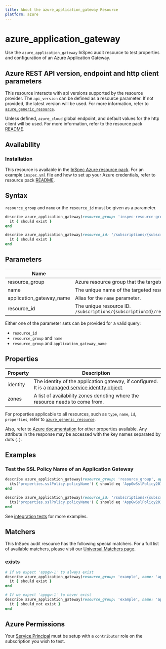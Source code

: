 ```yaml
---
title: About the azure_application_gateway Resource
platform: azure
---
```


# azure_application_gateway

Use the `azure_application_gateway` InSpec audit resource to test properties and configuration of an Azure Application Gateway.

## Azure REST API version, endpoint and http client parameters

This resource interacts with api versions supported by the resource provider.
The `api_version` can be defined as a resource parameter.
If not provided, the latest version will be used.
For more information, refer to [`azure_generic_resource`](azure_generic_resource.md).

Unless defined, `azure_cloud` global endpoint, and default values for the http client will be used.
For more information, refer to the resource pack [README](../../README.md). 

## Availability

### Installation

This resource is available in the [InSpec Azure resource pack](https://github.com/inspec/inspec-azure). 
For an example `inspec.yml` file and how to set up your Azure credentials, refer to resource pack [README](../../README.md#Service-Principal).

## Syntax

`resource_group` and `name` or the `resource_id` must be given as a parameter.
```ruby
describe azure_application_gateway(resource_group: 'inspec-resource-group-9', name: 'example_lb') do
  it { should exist }
end
```
```ruby
describe azure_application_gateway(resource_id: '/subscriptions/{subscriptionId}/resourceGroups/{resourceGroup}/providers/Microsoft.Network/applicationGateways/{gatewayName}') do
  it { should exist }
end
```
## Parameters

| Name                           | Description                                                                       |
|--------------------------------|-----------------------------------------------------------------------------------|
| resource_group                 | Azure resource group that the targeted resource resides in. `MyResourceGroup`     |
| name                           | The unique name of the targeted resource. `gatewayName`                           |
| application_gateway_name       | Alias for the `name` parameter.                                                   |
| resource_id                    | The unique resource ID. `/subscriptions/{subscriptionId}/resourceGroups/{resourceGroup}/providers/Microsoft.Network/applicationGateways/{gatewayName}` |

Either one of the parameter sets can be provided for a valid query:
- `resource_id`
- `resource_group` and `name`
- `resource_group` and `application_gateway_name`

## Properties

| Property          | Description |
|-------------------|-------------|
| identity          | The identity of the application gateway, if configured. It is a [managed service identity object](https://docs.microsoft.com/en-us/rest/api/application-gateway/applicationgateways/get#managedserviceidentity). |
| zones             | A list of availability zones denoting where the resource needs to come from. |

For properties applicable to all resources, such as `type`, `name`, `id`, `properties`, refer to [`azure_generic_resource`](azure_generic_resource.md#properties).

Also, refer to [Azure documentation](https://docs.microsoft.com/en-us/rest/api/application-gateway/applicationgateways/get#applicationgateway) for other properties available. 
Any attribute in the response may be accessed with the key names separated by dots (`.`).

## Examples

### Test the SSL Policy Name of an Application Gateway
```ruby
describe azure_application_gateway(resource_group: 'resource_group', application_gateway_name: 'application_gateway_name') do
  its('properties.sslPolicy.policyName') { should eq 'AppGwSslPolicy20170401S' }
end
```
```ruby
describe azure_application_gateway(resource_id: '/subscriptions/{subscriptionId}/resourceGroups/{resourceGroup}/providers/Microsoft.Network/applicationGateways/{gatewayName}') do
  its('properties.sslPolicy.policyName') { should eq 'AppGwSslPolicy20170401S' }
end
```

See [integration tests](../../test/integration/verify/controls/azurerm_application_gateway.rb) for more examples.

## Matchers

This InSpec audit resource has the following special matchers. For a full list of available matchers, please visit our [Universal Matchers page](https://docs.chef.io/inspec/matchers/).

### exists
```ruby
# If we expect 'appgw-1' to always exist
describe azure_application_gateway(resource_group: 'example', name: 'appgw-1') do
  it { should exist }
end

# If we expect 'appgw-1' to never exist
describe azure_application_gateway(resource_group: 'example', name: 'appgw-1') do
  it { should_not exist }
end
```
## Azure Permissions

Your [Service Principal](https://docs.microsoft.com/en-us/azure/azure-resource-manager/resource-group-create-service-principal-portal) must be setup with a `contributor` role on the subscription you wish to test.

